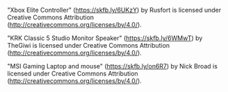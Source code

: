 
"Xbox Elite Controller" (https://skfb.ly/6UKzY) by Rusfort is licensed under Creative Commons Attribution (http://creativecommons.org/licenses/by/4.0/).

"KRK Classic 5 Studio Monitor Speaker" (https://skfb.ly/6WMwT) by TheGiwi is licensed under Creative Commons Attribution (http://creativecommons.org/licenses/by/4.0/).

"MSI Gaming Laptop and mouse" (https://skfb.ly/on6R7) by Nick Broad is licensed under Creative Commons Attribution (http://creativecommons.org/licenses/by/4.0/).

